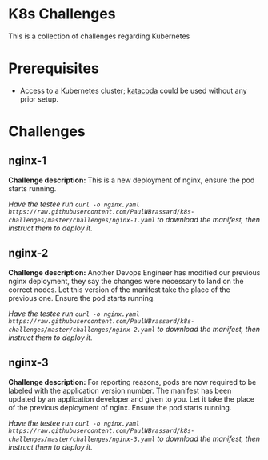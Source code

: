 # K8s Challenges
This is a collection of challenges regarding Kubernetes

# Prerequisites
 * Access to a Kubernetes cluster; [katacoda](https://www.katacoda.com/courses/kubernetes/playground) could be used without any prior setup.

# Challenges

## nginx-1
  <b>Challenge description:</b>
  This is a new deployment of nginx, ensure the pod starts running.

  <i>Have the testee run `curl -o nginx.yaml https://raw.githubusercontent.com/PaulWBrassard/k8s-challenges/master/challenges/nginx-1.yaml` to download the manifest, then instruct them to deploy it.</i>

## nginx-2
  <b>Challenge description:</b>
  Another Devops Engineer has modified our previous nginx deployment, they say the changes were necessary to land on the correct nodes. Let this version of the manifest take the place of the previous one. Ensure the pod starts running.

  <i>Have the testee run `curl -o nginx.yaml https://raw.githubusercontent.com/PaulWBrassard/k8s-challenges/master/challenges/nginx-2.yaml` to download the manifest, then instruct them to deploy it.</i>

## nginx-3
  <b>Challenge description:</b>
  For reporting reasons, pods are now required to be labeled with the application version number. The manifest has been updated by an application developer and given to you. Let it take the place of the previous deployment of nginx. Ensure the pod starts running.

  <i>Have the testee run `curl -o nginx.yaml https://raw.githubusercontent.com/PaulWBrassard/k8s-challenges/master/challenges/nginx-3.yaml` to download the manifest, then instruct them to deploy it.</i>
